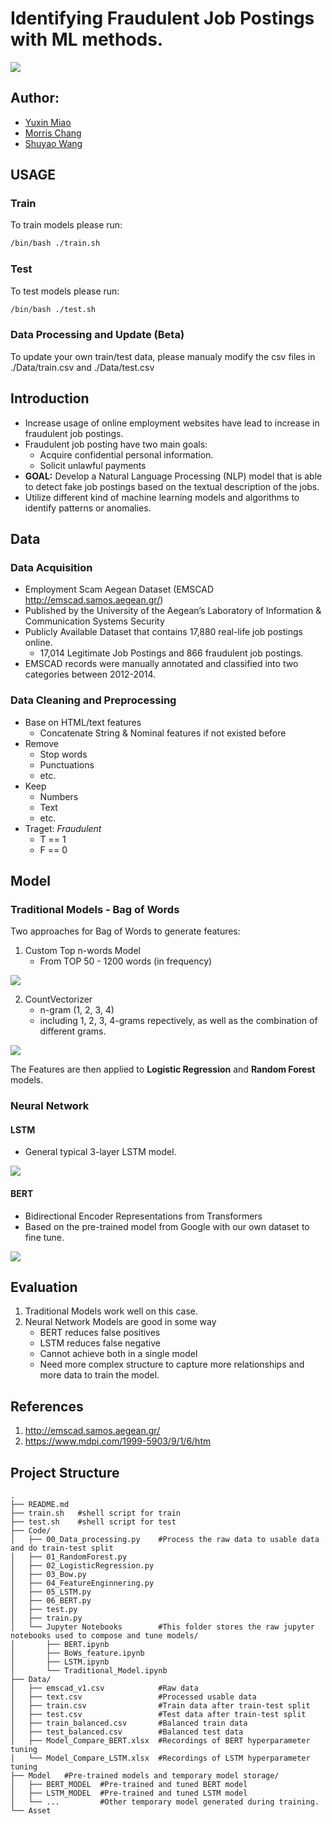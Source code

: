 # Identifying Fraudulent Job Postings with ML methods.
![](Asset/img/report.png)
## Author:
- [Yuxin Miao](https://github.com/Eric-Miao)
- [Morris Chang](https://github.com/morrischangtwn)
- [Shuyao Wang](https://github.com/Ginawsy)

## USAGE
### Train
To train models please run:
```bash
/bin/bash ./train.sh
```
### Test
To test models please run:
```bash
/bin/bash ./test.sh
```
### Data Processing and Update (Beta)
To update your own train/test data, please manualy modify the csv files in ./Data/train.csv and ./Data/test.csv

## Introduction
- Increase usage of online employment websites have lead to increase in fraudulent job postings.
- Fraudulent job posting have two main goals:
    - Acquire confidential personal information. 
    - Solicit unlawful payments
- **GOAL:** Develop a Natural Language Processing (NLP) model that is able to detect fake job postings based on the textual description of the jobs. 
- Utilize different kind of machine learning models and algorithms to identify patterns or anomalies. 

## Data
### Data Acquisition 
- Employment Scam Aegean Dataset (EMSCAD http://emscad.samos.aegean.gr/)  
- Published by the University of the Aegean’s Laboratory of Information & Communication Systems Security 
- Publicly Available Dataset that contains 17,880 real-life job postings online. 
    - 17,014 Legitimate Job Postings and 866 fraudulent job postings. 
- EMSCAD records were manually annotated and classified into two categories between 2012-2014.

### Data Cleaning and Preprocessing
- Base on HTML/text features
    - Concatenate String & Nominal features if not existed before
- Remove
    - Stop words
    - Punctuations
    - etc. 
- Keep
    - Numbers
    - Text
    - etc. 
- Traget: *Fraudulent*
    - T == 1
    - F == 0

## Model
### Traditional Models - Bag of Words
Two approaches for Bag of Words to generate features:
1. Custom Top n-words Model
    - From TOP 50 - 1200 words (in frequency)
    
![](Asset/img/top-n-words.png)

2. CountVectorizer
    - n-gram (1, 2, 3, 4)
    - including 1, 2, 3, 4-grams repectively, as well as the combination of different grams.
    
![](Asset/img/countvector.png)

The Features are then applied to **Logistic Regression** and **Random Forest** models.
### Neural Network
#### LSTM
- General typical 3-layer LSTM model.

![](Asset/img/LSTM.png)

#### BERT
- Bidirectional Encoder Representations from Transformers
- Based on the pre-trained model from Google with our own dataset to fine tune. 

![](Asset/img/BERT.png)

## Evaluation
1. Traditional Models work well on this case.
2. Neural Network Models are good in some way
    - BERT reduces false positives
    - LSTM reduces false negative 
    - Cannot achieve both in a single model
    - Need more complex structure to capture more relationships and more data to train the model. 

## References
1. http://emscad.samos.aegean.gr/
2. https://www.mdpi.com/1999-5903/9/1/6/htm 

## Project Structure
```
.
├── README.md    
├── train.sh   #shell script for train
├── test.sh    #shell script for test
├── Code/
│   ├── 00_Data_processing.py    #Process the raw data to usable data and do train-test split
│   ├── 01_RandomForest.py       
│   ├── 02_LogisticRegression.py 
│   ├── 03_Bow.py                
│   ├── 04_FeatureEnginnering.py 
│   ├── 05_LSTM.py               
│   ├── 06_BERT.py                    
│   ├── test.py                  
│   ├── train.py
│   └── Jupyter Notebooks        #This folder stores the raw jupyter notebooks used to compose and tune models/
│       ├── BERT.ipynb              
│       ├── BoWs_feature.ipynb      
│       ├── LSTM.ipynb              
│       └── Traditional_Model.ipynb         
├── Data/
│   ├── emscad_v1.csv            #Raw data
│   ├── text.csv                 #Processed usable data
│   ├── train.csv                #Train data after train-test split 
│   ├── test.csv                 #Test data after train-test split
│   ├── train_balanced.csv       #Balanced train data 
│   ├── test_balanced.csv        #Balanced test data
│   ├── Model_Compare_BERT.xlsx  #Recordings of BERT hyperparameter tuning
│   └── Model_Compare_LSTM.xlsx  #Recordings of LSTM hyperparameter tuning     
├── Model   #Pre-trained models and temporary model storage/
│   ├── BERT_MODEL  #Pre-trained and tuned BERT model                       
│   ├── LSTM_MODEL  #Pre-trained and tuned LSTM model
│   └── ...         #Other temporary model generated during training.
└── Asset  
```
